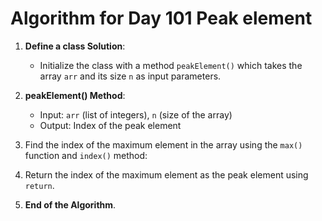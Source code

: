# Algorithm for Day 101 **Peak element**

1. **Define a class Solution**:
   - Initialize the class with a method `peakElement()` which takes the array `arr` and its size `n` as input parameters.

2. **peakElement() Method**:
   - Input: `arr` (list of integers), `n` (size of the array)
   - Output: Index of the peak element
   
3. Find the index of the maximum element in the array using the `max()` function and `index()` method:

4. Return the index of the maximum element as the peak element using `return`.

5. **End of the Algorithm**.